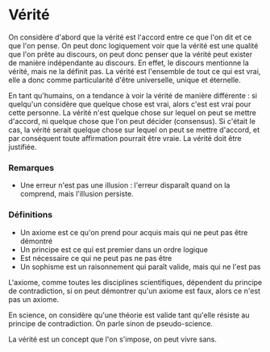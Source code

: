# Vérité

On considère d'abord que la vérité est l'accord entre ce que l'on dit et ce que l'on pense. On peut donc logiquement voir que la vérité est une qualité que l'on prête au discours, on peut donc penser que la vérité peut exister de manière indépendante au discours. En effet, le discours mentionne la vérité, mais ne la définit pas. La vérité est l'ensemble de tout ce qui est vrai, elle a donc comme particularité d'être universelle, unique et éternelle.

En tant qu'humains, on a tendance à voir la vérité de manière différente : si quelqu'un considère que quelque chose est vrai, alors c'est est vrai pour cette personne. La vérité n'est quelque chose sur lequel on peut se mettre d'accord, ni quelque chose que l'on peut décider (consensus). Si c'était le cas, la vérité serait quelque chose sur lequel on peut se mettre d'accord, et par conséquent toute affirmation pourrait être vraie. La vérité doit être justifiée.

### Remarques

- Une erreur n'est pas une illusion : l'erreur disparaît quand on la comprend, mais l'illusion persiste.

### Définitions

- Un axiome est ce qu'on prend pour acquis mais qui ne peut pas être démontré
- Un principe est ce qui est premier dans un ordre logique
- Est nécessaire ce qui ne peut pas ne pas être
- Un sophisme est un raisonnement qui paraît valide, mais qui ne l'est pas

L'axiome, comme toutes les disciplines scientifiques, dépendent du principe de contradiction, si on peut démontrer qu'un axiome est faux, alors ce n'est pas un axiome.

En science, on considère qu'une théorie est valide tant qu'elle résiste au principe de contradiction. On parle sinon de pseudo-science.

La vérité est un concept que l'on s'impose, on peut vivre sans.

